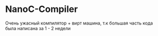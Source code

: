 # NanoC-Compiler

Очень ужасный компилятор + вирт машина, т.к большая часть кода была написана за 1 - 2 недели
